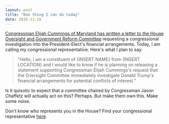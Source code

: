```yaml
---
layout: post
title: "One thing I can do today"
date: 2016-11-16
---
```


[Congressman Elijah Cummings of Maryland has written a letter to the House Oversight and Government Reform Committee](http://www.motherjones.com/politics/2016/11/house-democrats-push-congressional-investigation-trumps-conflicts-interest) requesting a congressional investigation into the President-Elect's financial arrangements.
Today, I am calling my congressional representative. Here's what I plan to say:

>"Hello, I am a constituent of {INSERT NAME} from {INSERT LOCATION} and I would like to know if he is planning on releasing a statement supporting Congressman Elijah Cummings's request that the Oversight Committee immediately investigate Donald Trump's financial arrangements for potential conflicts of interest."

Is it quixotic to expect that a committee chaired by Congressman Jason Chaffetz will actually act on this? Perhaps. But make them own this. Make some noise.

Don't know who represents you in the House? Find your congressional representative [here](http://www.house.gov/).
